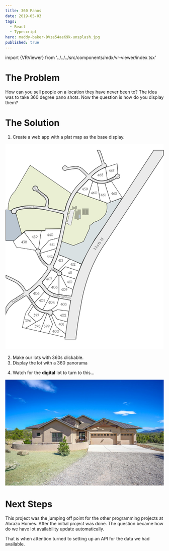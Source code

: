 ```yaml
---
title: 360 Panos
date: 2019-05-03
tags:
  - React
  - Typescript
hero: maddy-baker-DVze54aeK9k-unsplash.jpg
published: true
---
```

import {VRViewer} from '../../../src/components/mdx/vr-viewer/index.tsx'

# The Problem
How can you sell people on a location they have never been to? The idea was to take 360 degree pano shots. Now the question is how do you display them?

# The Solution
1. Create a web app with a plat map as the base display.

![plat](Plat.svg)

2. Make our lots with 360s clickable.
3. Display the lot with a 360 panorama

<VRViewer />

4. Watch for the **digital** lot to turn to this...



![model home](721e7d424f61ff2845c9d48ec02956d7-uncropped_scaled_within_1344_1008.jpeg)


# Next Steps

This project was the jumping off point for the other programming projects at Abrazo Homes. After the initial project was done. The question became how do we have lot availability update automatically.

That is when attention turned to setting up an API for the data we had available.
